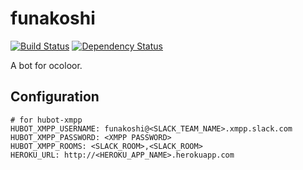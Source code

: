 # funakoshi

[![Build Status][travis-image]][travis-url]
[![Dependency Status][daviddm-image]][daviddm-url]

A bot for ocoloor.

## Configuration

```
# for hubot-xmpp
HUBOT_XMPP_USERNAME: funakoshi@<SLACK_TEAM_NAME>.xmpp.slack.com
HUBOT_XMPP_PASSWORD: <XMPP PASSWORD>
HUBOT_XMPP_ROOMS: <SLACK_ROOM>,<SLACK_ROOM>
HEROKU_URL: http://<HEROKU_APP_NAME>.herokuapp.com
```

[travis-url]: https://travis-ci.org/ocoloor/funakoshi
[travis-image]:  https://img.shields.io/travis/ocoloor/funakoshi.svg?style=flat-square
[daviddm-url]: https://david-dm.org/ocoloor/funakoshi
[daviddm-image]: https://img.shields.io/david/ocoloor/funakoshi.svg?style=flat-square

